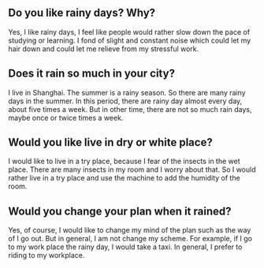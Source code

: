 ## Do you like rainy days? Why?
Yes, I like rainy days, I feel like people would rather slow down the pace of studying or learning.  I fond of slight and constant noise which could let my hair down and could let me relieve from my stressful work.

## Does it rain so much in your city?
I live in Shanghai. The summer is a rainy season.  So there are many rainy days in the summer.  In this period, there are rainy day almost every day, about five times a week. But in other time, there are not so much rain days, maybe once or twice times a week.

 ## Would you like live in dry or white place?
I would like to live in a try place, because I fear of the insects in the wet place. There are many insects in my room and I worry about that. So I would rather live in a try place and use the machine to add the humidity of the room.

## Would you change your plan when it  rained?
Yes, of course, I would like to change my mind of the plan such as the way of I go out.  But in general, I am not change my scheme. For example, if I go to my work place the rainy day, I would take a taxi. In general, I prefer to riding to my workplace.

